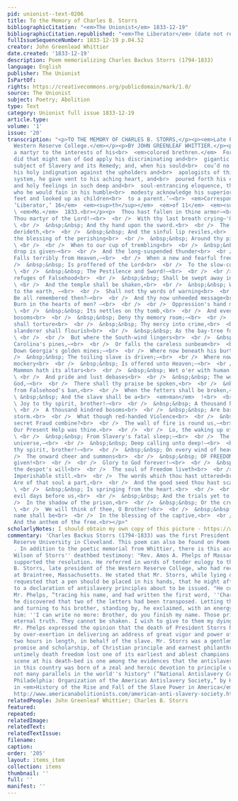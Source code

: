 ```yaml
---
pid: unionist--text-0206
title: To the Memory of Charles B. Storrs
bibliographicCitation: "<em>The Unionist</em> 1833-12-19"
bibliographicCitation.republished: "<em>The Liberator</em> (date not researched)"
fullIssueSequenceNumber: 1833-12-19 p.04.52
creator: John Greenlead Whittier
date.created: '1833-12-19'
description: Poem memorializing Charles Backus Storrs (1794-1833)
language: English
publisher: The Unionist
IsPartOf: 
rights: https://creativecommons.org/publicdomain/mark/1.0/
source: The Unionist
subject: Poetry; Abolition
type: Text
category: Unionist full issue 1833-12-19
article.type: 
volume: '1'
issue: '20'
transcription: "<p>TO THE MEMORY OF CHARLES B. STORRS,</p><p><em>Late President of
  Western Reserve College.</em></p><p>BY JOHN GREENLEAF WHITTIER.</p><p>  ‘He fell
  a martyr to the interests of his<br>  <em>colored brethren.</em>  For many months
  did that might man of God apply his discriminating and<br>  gigantic mind to the
  subject of Slavery and its Remedy; and, when his sould<br>  cou’d no longer contain
  his holy indignation against the upholders and<br>  apologists of this unrighteous
  system, he gave vent to his aching heart, and<br>  poured forth his clear throughs
  and holy feelings in such deep and<br>  soul-entrancing eloquence, that other men,
  who he would fain in his humble<br>  modesty acknowledge his superiors, sat at his
  feet and looked up as children<br>  to a parent.’—<br>  <em>Correspondent of the
  ‘Liberator,’ 16</em>  <em><sup>th</sup></em>  <em>of 11</em>  <em><sup>th</sup></em>
  \ <em>Mo.</em>  1833.<br></p><p>  Thou hast fallen in thine armor—<br>  <br />  &nbsp;&nbsp;
  Thou martyr of the Lord!—<br>  <br />  With thy last breath crying—'Onward!'<br>
  \ <br />  &nbsp;&nbsp; And thy hand upon the sword.<br>  <br />  The haughty heart
  derideth,<br>  <br />  &nbsp;&nbsp; And the sinful lip reviles,<br>  <br />  But
  the blessing of the perishing<br>  <br />  &nbsp;&nbsp; Around thy pillow smiles!<br>
  \ <br />  <br />  When to our cup of trembling<br>  <br />  &nbsp;&nbsp; The added
  drop is given—<br>  <br />  And the long-suspended thunder<br>  <br />  &nbsp;&nbsp;
  Falls terribly from Heaven,—<br>  <br />  When a new and fearful freedom<br>  <br
  />  &nbsp;&nbsp; Is proffered of the Lord<br>  <br />  To the slow-consuming Famine—<br>
  \ <br />  &nbsp;&nbsp; The Pestilence and Sword!—<br>  <br />  <br />  When the
  refuges of Falsehood<br>  <br />  &nbsp;&nbsp; Shall be swept away in wrath,<br>
  \ <br />  And the temple shall be shaken,<br>  <br />  &nbsp;&nbsp; With its idol,
  to the earth, —<br>  <br />  Shall not thy words of warning<br>  <br />  &nbsp;&nbsp;
  Be all remembered then?—<br>  <br />  And thy now unheeded message<br>  <br />  &nbsp;&nbsp;
  Burn in the hearts of men? —<br>  <br />  <br />  Oppression's hand may scatter<br>
  \ <br />  &nbsp;&nbsp; Its nettles on thy tomb,<br>  <br />  And even Christian
  bosoms<br>  <br />  &nbsp;&nbsp; Deny thy memory room;—<br>  <br />  For lying lips
  shall torture<br>  <br />  &nbsp;&nbsp; Thy mercy into crime,<br>  <br />  And the
  slanderer shall flourish<br>  <br />  &nbsp;&nbsp; As the bay-tree for a time.<br>
  \ <br />  <br />  But where the South-wind lingers<br>  <br />  &nbsp;&nbsp; On
  Carolina's pines,—<br>  <br />  Or falls the careless sunbeam<br>  <br />  &nbsp;&nbsp;
  Down Georgia's golden mines;—<br>  <br />  Where now beneath his burthen<br>  <br
  />  &nbsp;&nbsp; The toiling slave is driven;—<br>  <br />  Where now a tyrant's
  mockery<br>  <br />  &nbsp;&nbsp; Is offered unto Heaven;—<br>  <br />  <br />  Where
  Mammon hath its altars<br>  <br />  &nbsp;&nbsp; Wet o'er with human blood,<br>
  \ <br />  And pride and lust debases<br>  <br />  &nbsp;&nbsp; The workmanship of
  God,—<br>  <br />  There shall thy praise be spoken,<br>  <br />  &nbsp;&nbsp; Redeemed
  from Falsehood's ban,<br>  <br />  When the fetters shall be broken,<br>  <br />
  \ &nbsp;&nbsp; And the slave shall be a<br>  <em>man</em>  !<br>  <br />  <br />
  \ Joy to thy spirit, brother!—<br>  <br />  &nbsp;&nbsp; A thousand hearts are warm,—<br>
  \ <br />  A thousand kindred bosoms<br>  <br />  &nbsp;&nbsp; Are baring to the
  storm.<br>  <br />  What though red-handed Violence<br>  <br />  &nbsp;&nbsp; With
  secret Fraud combine?<br>  <br />  The wall of fire is round us,—<br>  <br />  &nbsp;&nbsp;
  Our Present Help was thine.<br>  <br />  <br />  Lo, the waking up of nations,<br>
  \ <br />  &nbsp;&nbsp; From Slavery's fatal sleep;—<br>  <br />  The murmur of a
  universe,—<br>  <br />  &nbsp;&nbsp; Deep calling unto deep!—<br>  <br />  Joy to
  thy spirit, brother!—<br>  <br />  &nbsp;&nbsp; On every wind of heaven<br>  <br
  />  The onward cheer and summons<br>  <br />  &nbsp;&nbsp; OF FREEDOM’S SOUL is
  given!<br>  <br />  <br />  Glory to God forever!—<br>  <br />  &nbsp;&nbsp; Beyond
  the despot's will<br>  <br />  The soul of Freedom liveth<br>  <br />  &nbsp;&nbsp;
  Imperishable still.<br>  <br />  The words which thou hast uttered<br>  <br />  &nbsp;&nbsp;
  Are of that soul a part,<br>  <br />  And the good seed thou hast scattered<br>
  \ <br />  &nbsp;&nbsp; Is springing from the heart.<br>  <br />  <br />  In the
  evil days before us,<br>  <br />  &nbsp;&nbsp; And the trials yet to come—<br>  <br
  />  In the shadow of the prison,<br>  <br />  &nbsp;&nbsp; Or the cruel martyrdom—<br>
  \ <br />  We will think of thee, O Brother!<br>  <br />  &nbsp;&nbsp; And thy sainted
  name shall be<br>  <br />  In the blessing of the captive,<br>  <br />  &nbsp;&nbsp;
  And the anthem of the free.<br></p>"
scholarlyNotes: I should obtain my own copy of this picture - https://www.findagrave.com/memorial/61831880/charles-backus-storrs
commentary: 'Charles Backus Storrs (1794-1833) was the first President of Case-Western
  Reserve University in Cleveland. This poem can also be found on Poem Hunter: https://www.poemhunter.com/poem/to-the-memory-of-charles-b-storrs/
  . In addition to the poetic memorial from Whittier, there is this account from Henry
  Wilson of Storrs'' deathbed testimony: "Rev. Amos A. Phelps of Massachusetts earnestly
  supported the resolution. He referred in words of tender eulogy to the Rev. Charles
  B. Storrs, late president of the Western Reserve College, who had recently died
  at Braintree, Massachusetts. He stated that Mr. Storrs, while lying on his death-bed,
  requested that a pen should be placed in his hands, that he might affix his name
  to a declaration of antislavery principles about to be issued. "He commenced," said
  Mr. Phelps, “tracing his name, and had written the first word, ''Charles,'' when
  he discovered that two of the letters had been transposed. Letting the pen fall,
  and turning to his brother, standing by, he exclaimed, with an energy peculiar to
  him: ''I can write no more: Brother, do you finish my name. Those principles are
  eternal truth. They cannot be shaken. I wish to give to them my dying testimony.''"
  Mr. Phelps expressed the opinion that the death of President Storrs had been hastened
  by over-exertion in delivering an address of great vigor and power of more than
  two hours in length, in behalf of the slave. Mr. Storrs was a gentleman of high
  promise and scholarship, of Christian principle and earnest philanthropy, in whose
  untimely death freedom lost one of its earliest and ablest champions. The touching
  scene at his death-bed is one among the evidences that the antislavery struggle
  in this country was born of a zeal and heroic devotion to principle which finds
  not many parallels in the world''s history" (“National Antislavery Convention at
  Philadelphia: Organization of the American Antislavery Society,” by Henry Wilson,
  in <em>History of the Rise and Fall of the Slave Power in America</em>, 1872, accessed
  http://www.americanabolitionists.com/american-anti-slavery-society.html'
relatedPeople: John Greenleaf Whittier; Charles B. Storrs
featured: 
repeated: 
relatedImage: 
relatedText: 
relatedTextIssue: 
filename: 
caption: 
order: '205'
layout: items_item
collection: items
thumbnail: ''
full: ''
manifest: ''
---
```

